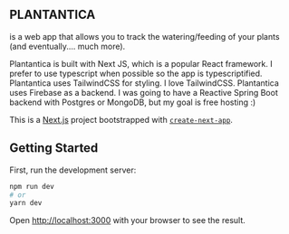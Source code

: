 ## PLANTANTICA 
is a web app that allows you to track the watering/feeding of your plants (and eventually.... much more).

Plantantica is built with Next JS, which is a popular React framework. I prefer to use typescript when possible so the app is typescriptified. 
Plantantica uses TailwindCSS for styling. I love TailwindCSS.
Plantantica uses Firebase as a backend. I was going to have a Reactive Spring Boot backend with Postgres or MongoDB, but my goal is free hosting :)

This is a [Next.js](https://nextjs.org/) project bootstrapped with [`create-next-app`](https://github.com/vercel/next.js/tree/canary/packages/create-next-app).

## Getting Started

First, run the development server:

```bash
npm run dev
# or
yarn dev
```

Open [http://localhost:3000](http://localhost:3000) with your browser to see the result.
